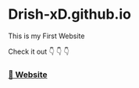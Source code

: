 # Drish-xD.github.io


This is my First Website

Check it out 👇
             👇
             👇

###   [🔗 Website](https://drish-xd.github.io/)

